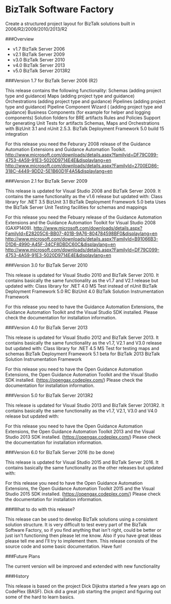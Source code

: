 # BizTalk Software Factory

Create a structured project layout for BizTalk solutions built in 2006/R2/2009/2010/2013/R2

###Overview

* v1.7 BizTalk Server 2006
* v2.1 BizTalk Server 2009
* v3.0 BizTalk Server 2010
* v4.0 BizTalk Server 2013
* v5.0 BizTalk Server 2013R2

###Version 1.7 for BizTalk Server 2006 (R2)

This release contains the following functionality:
Schemas (adding project type and guidance)
Maps (adding project type and guidance)
Orchestrations (adding project type and guidance)
Pipelines (adding project type and guidance)
Pipeline Component Wizard ( (adding project type and guidance)
Business Components (for example for helper and logging components)
Solution folders for BRE artifacts Rules and Policies
Support for generating Unit Tests for artifacts Schemas, Maps and Orchestrations with BizUnit 3.1 and nUnit 2.5.3.
BizTalk Deployment Framework 5.0 build 15 integration

For this release you need the Feburary 2008 release of the Guidance Automation Extensions and Guidance Automation Toolkit.
http://www.microsoft.com/downloads/details.aspx?familyid=DF79C099-4753-4A59-91E3-5020D9714E4E&displaylang=en
http://www.microsoft.com/downloads/details.aspx?FamilyId=2700ED86-318C-4449-9DD2-5E1B60D1F4A5&displaylang=en

###Version 2.1 for BizTalk Server 2009

This release is updated for Visual Studio 2008 and BizTalk Server 2009. It contains the same functionality as the v1.6 release but updated with:
Class library for .NET 3.5
BizUnit 3.1
BizTalk Deployment Framework 5.0 beta
Uses the BizTalk Server Unit Testing facilities for schemas and mappings

For this release you need the Febuary release of the Guidance Automation Extensions and the Guidance Automation Toolkit for Visual Studio 2008 (GAXP1409).
http://www.microsoft.com/downloads/details.aspx?FamilyId=E28205C6-BB07-401B-9A76-804784598BF0&displaylang=en
http://www.microsoft.com/downloads/details.aspx?FamilyId=B91066B3-D1D6-4990-A45F-34CF8DBDC60C&displaylang=en
http://www.microsoft.com/downloads/details.aspx?FamilyId=DF79C099-4753-4A59-91E3-5020D9714E4E&displaylang=en

###Version 3.0 for BizTalk Server 2010

This release is updated for Visual Studio 2010 and BizTalk Server 2010. It contains basically the same functionality as the v1.7 and V2.1 release but updated with:
Class library for .NET 4.0
MS Test instead of nUnit
BizTalk Deployment Framework 5.0 RC
BizUnit 4.0
BizTalk Solution Instrumentation Framework

For this release you need to have the Guidance Automation Extensions, the Guidance Automation Toolkit and the Visual Studio SDK installed.
Please check the documentation for installation information.

###Version 4.0 for BizTalk Server 2013

This release is updated for Visual Studio 2012 and BizTalk Server 2013. It contains basically the same functionality as the v1.7, V2.1 and V3.0 release but updated with:
Class library for .NET 4.5
MS Test for testing maps and schemas
BizTalk Deployment Framework 5.1 beta for BizTalk 2013
BizTalk Solution Instrumentation Framework

For this release you need to have the Open Guidance Automation Extensions, the Open Guidance
Automation Toolkit and the Visual Studio SDK installed. (https://opengax.codeplex.com/)
Please check the documentation for installation information. 

###Version 5.0 for BizTalk Server 2013R2

This release is updated for Visual Studio 2013 and BizTalk Server 2013R2. It contains basically the same functionality as the v1.7, V2.1, V3.0 and V4.0 release but updated with:

For this release you need to have the Open Guidance Automation Extensions, the Open Guidance
Automation Toolkit 2013 and the Visual Studio 2013 SDK installed. (https://opengax.codeplex.com/)
Please check the documentation for installation information. 

###Version 6.0 for BizTalk Server 2016 (to be done)

This release is updated for Visual Studio 2015 and BizTalk Server 2016. It contains basically the same functionality as the other releases but updated with:

For this release you need to have the Open Guidance Automation Extensions, the Open Guidance
Automation Toolkit 2015 and the Visual Studio 2015 SDK installed. (https://opengax.codeplex.com/)
Please check the documentation for installation information. 

###What to do with this release?

This release can be used to develop BizTalk solutions using a consistent solution structure.
It is very difficult to test every part of the BizTalk Software Factory, so if you find anything that isn't right, could be better or just isn't functioning then please let me know.
Also if you have great ideas please tell me and I'll try to implement them.
This release consists of the source code and some basic documentation.
Have fun!

###Future Plans

The current version will be improved and extended with new functionality

###History

This release is based on the project Dick Dijkstra started a few years ago on CodePlex (BASF).
Dick did a great job starting the project and figuring out some of the hard to learn basics.
